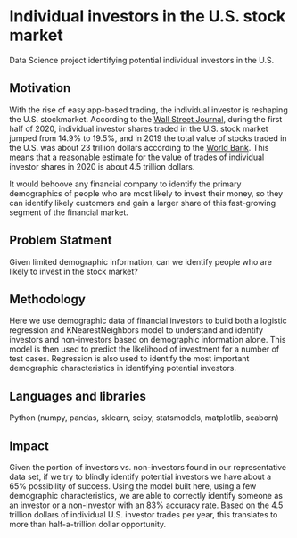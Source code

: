 # Individual investors in the U.S. stock market
Data Science project identifying potential individual investors in the U.S. 

## Motivation
With the rise of easy app-based trading, the individual investor is reshaping the U.S. stockmarket. According to the [Wall Street Journal](https://www.wsj.com/articles/individual-investor-boom-reshapes-u-s-stock-market-11598866200?mod=itp_wsj&yptr=yahoo), during the first half of 2020, individual investor shares traded in the U.S. stock market jumped from 14.9% to 19.5%, and in 2019 the total value of stocks traded in the U.S. was about 23 trillion dollars according to the [World Bank](https://data.worldbank.org/indicator/CM.MKT.TRAD.CD?end=2019&locations=US&start=1984&view=chart). This means that a reasonable estimate for the value of trades of individual investor shares in 2020 is about 4.5 trillion dollars. 

It would behoove any financial company to identify the primary demographics of people who are most likely to invest their money, so they can identify likely customers and gain a larger share of this fast-growing segment of the financial market.

## Problem Statment
Given limited demographic information, can we identify people who are likely to invest in the stock market?

## Methodology
Here we use demographic data of financial investors to build both a logistic regression and KNearestNeighbors model to understand and identify investors and non-investors based on demographic information alone. This model is then used to predict the likelihood of investment for a number of test cases. Regression is also used to identify the most important demographic characteristics in identifying potential investors.   

## Languages and libraries
Python (numpy, pandas, sklearn, scipy, statsmodels, matplotlib, seaborn)

## Impact
Given the portion of investors vs. non-investors found in our representative data set, if we try to blindly identify potential investors we have about a 65% possibility of success. Using the model built here, using a few demographic characteristics, we are able to correctly identify someone as an investor or a non-investor with an 83% accuracy rate. Based on the 4.5 trillion dollars of individual U.S. investor trades per year, this translates to more than half-a-trillion dollar opportunity. 
